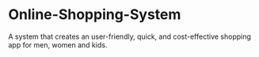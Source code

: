 # Online-Shopping-System
A system that creates an user-friendly, quick, and cost-effective shopping app for men, women and kids.
